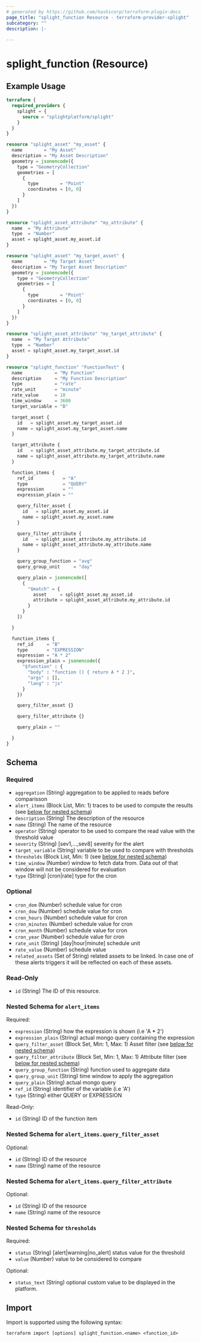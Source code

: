 ```yaml
---
# generated by https://github.com/hashicorp/terraform-plugin-docs
page_title: "splight_function Resource - terraform-provider-splight"
subcategory: ""
description: |-
  
---
```


# splight_function (Resource)



## Example Usage

```terraform
terraform {
  required_providers {
    splight = {
      source = "splightplatform/splight"
    }
  }
}

resource "splight_asset" "my_asset" {
  name        = "My Asset"
  description = "My Asset Description"
  geometry = jsonencode({
    type = "GeometryCollection"
    geometries = [
      {
        type        = "Point"
        coordinates = [0, 0]
      }
    ]
  })
}

resource "splight_asset_attribute" "my_attribute" {
  name  = "My Attribute"
  type  = "Number"
  asset = splight_asset.my_asset.id
}

resource "splight_asset" "my_target_asset" {
  name        = "My Target Asset"
  description = "My Target Asset Description"
  geometry = jsonencode({
    type = "GeometryCollection"
    geometries = [
      {
        type        = "Point"
        coordinates = [0, 0]
      }
    ]
  })
}

resource "splight_asset_attribute" "my_target_attribute" {
  name  = "My Target Attribute"
  type  = "Number"
  asset = splight_asset.my_target_asset.id
}

resource "splight_function" "FunctionTest" {
  name            = "My Function"
  description     = "My Function Description"
  type            = "rate"
  rate_unit       = "minute"
  rate_value      = 10
  time_window     = 3600
  target_variable = "B"

  target_asset {
    id   = splight_asset.my_target_asset.id
    name = splight_asset.my_target_asset.name
  }

  target_attribute {
    id   = splight_asset_attribute.my_target_attribute.id
    name = splight_asset_attribute.my_target_attribute.name
  }

  function_items {
    ref_id           = "A"
    type             = "QUERY"
    expression       = ""
    expression_plain = ""

    query_filter_asset {
      id   = splight_asset.my_asset.id
      name = splight_asset.my_asset.name
    }

    query_filter_attribute {
      id   = splight_asset_attribute.my_attribute.id
      name = splight_asset_attribute.my_attribute.name
    }

    query_group_function = "avg"
    query_group_unit     = "day"

    query_plain = jsonencode([
      {
        "$match" = {
          asset     = splight_asset.my_asset.id
          attribute = splight_asset_attribute.my_attribute.id
        }
      }
    ])

  }

  function_items {
    ref_id     = "B"
    type       = "EXPRESSION"
    expression = "A * 2"
    expression_plain = jsonencode({
      "$function" : {
        "body" : "function () { return A * 2 }",
        "args" : [],
        "lang" : "js"
      }
    })

    query_filter_asset {}

    query_filter_attribute {}

    query_plain = ""

  }
}
```

<!-- schema generated by tfplugindocs -->
## Schema

### Required

- `aggregation` (String) aggregation to be applied to reads before comparisson
- `alert_items` (Block List, Min: 1) traces to be used to compute the results (see [below for nested schema](#nestedblock--alert_items))
- `description` (String) The description of the resource
- `name` (String) The name of the resource
- `operator` (String) operator to be used to compare the read value with the threshold value
- `severity` (String) [sev1,...,sev8] severity for the alert
- `target_variable` (String) variable to be used to compare with thresholds
- `thresholds` (Block List, Min: 1) (see [below for nested schema](#nestedblock--thresholds))
- `time_window` (Number) window to fetch data from. Data out of that window will not be considered for evaluation
- `type` (String) [cron|rate] type for the cron

### Optional

- `cron_dom` (Number) schedule value for cron
- `cron_dow` (Number) schedule value for cron
- `cron_hours` (Number) schedule value for cron
- `cron_minutes` (Number) schedule value for cron
- `cron_month` (Number) schedule value for cron
- `cron_year` (Number) schedule value for cron
- `rate_unit` (String) [day|hour|minute] schedule unit
- `rate_value` (Number) schedule value
- `related_assets` (Set of String) related assets to be linked. In case one of these alerts triggers it will be reflected on each of these assets.

### Read-Only

- `id` (String) The ID of this resource.

<a id="nestedblock--alert_items"></a>
### Nested Schema for `alert_items`

Required:

- `expression` (String) how the expression is shown (i.e 'A * 2')
- `expression_plain` (String) actual mongo query containing the expression
- `query_filter_asset` (Block Set, Min: 1, Max: 1) Asset filter (see [below for nested schema](#nestedblock--alert_items--query_filter_asset))
- `query_filter_attribute` (Block Set, Min: 1, Max: 1) Attribute filter (see [below for nested schema](#nestedblock--alert_items--query_filter_attribute))
- `query_group_function` (String) function used to aggregate data
- `query_group_unit` (String) time window to apply the aggregation
- `query_plain` (String) actual mongo query
- `ref_id` (String) identifier of the variable (i.e 'A')
- `type` (String) either QUERY or EXPRESSION

Read-Only:

- `id` (String) ID of the function item

<a id="nestedblock--alert_items--query_filter_asset"></a>
### Nested Schema for `alert_items.query_filter_asset`

Optional:

- `id` (String) ID of the resource
- `name` (String) name of the resource


<a id="nestedblock--alert_items--query_filter_attribute"></a>
### Nested Schema for `alert_items.query_filter_attribute`

Optional:

- `id` (String) ID of the resource
- `name` (String) name of the resource



<a id="nestedblock--thresholds"></a>
### Nested Schema for `thresholds`

Required:

- `status` (String) [alert|warning|no_alert] status value for the threshold
- `value` (Number) value to be considered to compare

Optional:

- `status_text` (String) optional custom value to be displayed in the platform.

## Import

Import is supported using the following syntax:

```shell
terraform import [options] splight_function.<name> <function_id>
```
